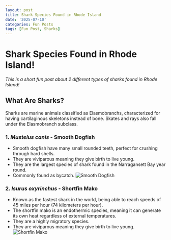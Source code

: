 ```yaml
---
layout: post
title: Shark Species Found in Rhode Island
date: '2025-07-10'
categories: Fun Posts
tags: [Fun Post, Sharks]
---
```

  
# Shark Species Found in Rhode Island!
  *This is a short fun post about 2 different types of sharks found in Rhode Island!*
  
## What Are Sharks?
  Sharks are marine animals classified as Elasmobranchs, characterized for having cartilaginous skeletons instead of bone. Skates and rays also fall under the Elasmobranch subclass.

### 1. _Mustelus canis_ - Smooth Dogfish
- Smooth dogfish have many small rounded teeth, perfect for crushing through hard shells. 
- They are viviparous meaning they give birth to live young. 
- They are the largest species of shark found in the Narragansett Bay year round.
- Commonly found as bycatch.
![Smooth Dogfish](https://raw.githubusercontent.com/jessica-mongeau/Mongeau_Putnam_Lab_Notebook/master/images/SmoothDogfish.jpg
)

### 2. _Isurus oxyrinchus_ - Shortfin Mako
- Known as the fastest shark in the world, being able to reach speeds of 45 miles per hour (74 kilometers per hour).
- The shortfin mako is an endothermic species, meaning it can generate its own heat regardless of external temperatures.
- They are a highly migratory species. 
- They are viviparous meaning they give birth to live young.
![Shortfin Mako](https://raw.githubusercontent.com/jessica-mongeau/Mongeau_Putnam_Lab_Notebook/master/images/ShortfinMako.jpg)
